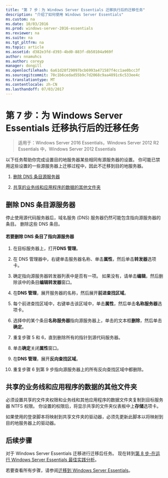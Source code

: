 ```yaml
---
title: "第 7 步：为 Windows Server Essentials 迁移执行后的迁移任务"
description: "介绍了如何使用 Windows Server Essentials"
ms.custom: na
ms.date: 10/03/2016
ms.prod: windows-server-2016-essentials
ms.reviewer: na
ms.suite: na
ms.tgt_pltfrm: na
ms.topic: article
ms.assetid: d382e3fd-d393-4bd0-883f-db50104a969f
author: nnamuhcs
ms.author: coreyp
manager: dongill
ms.openlocfilehash: 6a61d28f29097bcb6993a471587f4cc1ae0bcc3f
ms.sourcegitcommit: 70c1b6cedad55b9c7d2068c9aa4891c6c533ee4c
ms.translationtype: MT
ms.contentlocale: zh-CN
ms.lasthandoff: 07/03/2017
---
```

# <a name="step-7-perform-post-migration-tasks-for-the-windows-server-essentials-migration"></a>第 7 步：为 Windows Server Essentials 迁移执行后的迁移任务

>适用于：Windows Server 2016 Essentials，Windows Server 2012 R2 Essentials 中，Windows Server 2012 Essentials

以下任务帮助你完成设置目的地服务器某些相同有源服务器的设置。 你可能已禁用这些设置的一些源服务器上迁移过程中，因此不迁移到目的地服务器。  
  
1.  [删除 DNS 条目源服务器](Step-7--Perform-post-migration-tasks-for-the-Windows-Server-Essentials-migration.md#BKMK_DeleteDNSEntries)  
  
2.  [共享的业务线和应用程序的数据的其他文件夹](Step-7--Perform-post-migration-tasks-for-the-Windows-Server-Essentials-migration.md#BKMK_ShareLineOfBusinessAndOtherApplications)  
  
##  <a name="BKMK_DeleteDNSEntries"></a>删除 DNS 条目源服务器  
 停止使用源代码服务器后，域名服务 (DNS) 服务器仍然可能包含指向源服务器的条目。 删除这些 DNS 条目。  
  
#### <a name="to-delete-dns-entries-that-point-to-the-source-server"></a>若要删除 DNS 条目了指向源服务器  
  
1.  在目标服务器上，打开**DNS 管理**。  
  
2.  在 DNS 管理器中，右键单击服务器名称、单击**属性**，然后单击**转发器**选项卡。  
  
3.  确定指向源服务器转发器列表中是否有一项。 如果没有，请单击**编辑**，然后删除该中的条目**编辑转发器**窗口。  
  
4.  在**DNS 管理**，展开服务器的名称，然后展开**前进查找区域**。  
  
5.  每个前进查找区域中，右键单击该区域中，单击**属性**，然后单击**名称服务器**选项卡。  
  
6.  选择中的某个条目**名称服务器**指向源服务器上，单击的文本框**删除**，然后单击**确定**。  
  
7.  重复步骤 5 和 6，直到删除所有的指针到源代码服务器。  
  
8.  单击**确定**关闭**属性**窗口。  
  
9. 在**DNS 管理**，展开**反向查找区域**。  
  
10. 重复步骤 6 到第 9 步指向源服务器上的所有反向查找区域中都删除。  
  
##  <a name="BKMK_ShareLineOfBusinessAndOtherApplications"></a>共享的业务线和应用程序的数据的其他文件夹  
 必须设置共享的文件夹权限和业务线和其他应用程序的数据文件夹复制到目标服务器 NTFS 权限。 你设置的权限后，将显示共享的文件夹仪表板中上**存储**选项卡。  
  
 如果使用的登录脚本将映射到共享文件夹的驱动器，必须先更新此脚本以将映射到目的地服务器上的驱动器。  
  
## <a name="next-steps"></a>后续步骤  
 对于 Windows Server Essentials 迁移进行迁移后任务。 现在转到[第 8 步-在运行 Windows Server Essentials 最佳实践分析](Step-8--Run-the-Windows-Server-Essentials-Best-Practices-Analyzer.md)。  
  

若要查看所有步骤，请参阅[迁移到 Windows Server Essentials](Migrate-from-Previous-Versions-to-Windows-Server-Essentials-or-Windows-Server-Essentials-Experience.md)。

